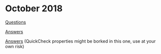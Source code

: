 # October 2018

[Questions](http://www.cse.chalmers.se/edu/year/2018/course/TDA555/Exam/Exam2018-10.html)

[Answers](October.hs)

[Answers](OctoberAlternative.hs) (QuickCheck properties might be borked in this
one, use at your own risk)

